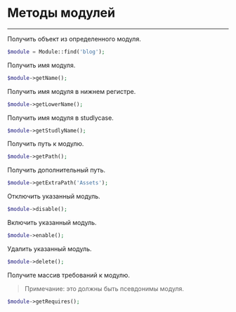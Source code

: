 # Методы модулей #
------------

Получить объект из определенного модуля.
```php
$module = Module::find('blog');
```
Получить имя модуля.
```php
$module->getName();
```
Получить имя модуля в нижнем регистре.
```php
$module->getLowerName();
```
Получить имя модуля в studlycase.
```php
$module->getStudlyName();
```
Получить путь к модулю.
```php
$module->getPath();
```
Получить дополнительный путь.
```php
$module->getExtraPath('Assets');
```
Отключить указанный модуль.
```php
$module->disable();
```
Включить указанный модуль.
```php
$module->enable();
```
Удалить указанный модуль.
```php
$module->delete();
```
Получите массив требований к модулю. 
>Примечание: это должны быть псевдонимы модуля.

```php
$module->getRequires();
```